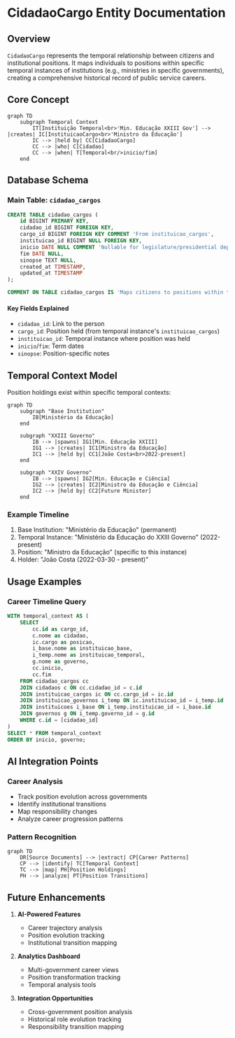 # CidadaoCargo Entity Documentation

## Overview

`CidadaoCargo` represents the temporal relationship between citizens and institutional positions. It maps individuals to positions within specific temporal instances of institutions (e.g., ministries in specific governments), creating a comprehensive historical record of public service careers.

## Core Concept

```mermaid
graph TD
    subgraph Temporal Context
        IT[Instituição Temporal<br>'Min. Educação XXIII Gov'] --> |creates| IC[InstituicaoCargo<br>'Ministro da Educação']
        IC --> |held by| CC[CidadaoCargo]
        CC --> |who| C[Cidadao]
        CC --> |when| T[Temporal<br/>inicio/fim]
    end
```

## Database Schema

### Main Table: `cidadao_cargos`

```sql
CREATE TABLE cidadao_cargos (
    id BIGINT PRIMARY KEY,
    cidadao_id BIGINT FOREIGN KEY,
    cargo_id BIGINT FOREIGN KEY COMMENT 'From instituicao_cargos',
    instituicao_id BIGINT NULL FOREIGN KEY,
    inicio DATE NULL COMMENT 'Nullable for legislature/presidential dependencies',
    fim DATE NULL,
    sinopse TEXT NULL,
    created_at TIMESTAMP,
    updated_at TIMESTAMP
);

COMMENT ON TABLE cidadao_cargos IS 'Maps citizens to positions within temporal institutional contexts';
```

#### Key Fields Explained

- `cidadao_id`: Link to the person
- `cargo_id`: Position held (from temporal instance's `instituicao_cargos`)
- `instituicao_id`: Temporal instance where position was held
- `inicio`/`fim`: Term dates
- `sinopse`: Position-specific notes

## Temporal Context Model

Position holdings exist within specific temporal contexts:

```mermaid
graph TD
    subgraph "Base Institution"
        IB[Ministério da Educação]
    end
    
    subgraph "XXIII Governo"
        IB --> |spawns| IG1[Min. Educação XXIII]
        IG1 --> |creates| IC1[Ministro da Educação]
        IC1 --> |held by| CC1[João Costa<br>2022-present]
    end
    
    subgraph "XXIV Governo"
        IB --> |spawns| IG2[Min. Educação e Ciência]
        IG2 --> |creates| IC2[Ministro da Educação e Ciência]
        IC2 --> |held by| CC2[Future Minister]
    end
```

### Example Timeline

1. Base Institution: "Ministério da Educação" (permanent)
2. Temporal Instance: "Ministério da Educação do XXIII Governo" (2022-present)
3. Position: "Ministro da Educação" (specific to this instance)
4. Holder: "João Costa (2022-03-30 - present)"

## Usage Examples

### Career Timeline Query
```sql
WITH temporal_context AS (
    SELECT 
        cc.id as cargo_id,
        c.nome as cidadao,
        ic.cargo as posicao,
        i_base.nome as instituicao_base,
        i_temp.nome as instituicao_temporal,
        g.nome as governo,
        cc.inicio,
        cc.fim
    FROM cidadao_cargos cc
    JOIN cidadaos c ON cc.cidadao_id = c.id
    JOIN instituicao_cargos ic ON cc.cargo_id = ic.id
    JOIN instituicao_governos i_temp ON ic.instituicao_id = i_temp.id
    JOIN instituicoes i_base ON i_temp.instituicao_id = i_base.id
    JOIN governos g ON i_temp.governo_id = g.id
    WHERE c.id = [cidadao_id]
)
SELECT * FROM temporal_context
ORDER BY inicio, governo;
```

## AI Integration Points

### Career Analysis
- Track position evolution across governments
- Identify institutional transitions
- Map responsibility changes
- Analyze career progression patterns

### Pattern Recognition
```mermaid
graph TD
    DR[Source Documents] --> |extract| CP[Career Patterns]
    CP --> |identify| TC[Temporal Context]
    TC --> |map| PH[Position Holdings]
    PH --> |analyze| PT[Position Transitions]
```

## Future Enhancements

1. **AI-Powered Features**
   - Career trajectory analysis
   - Position evolution tracking
   - Institutional transition mapping

2. **Analytics Dashboard**
   - Multi-government career views
   - Position transformation tracking
   - Temporal analysis tools

3. **Integration Opportunities**
   - Cross-government position analysis
   - Historical role evolution tracking
   - Responsibility transition mapping
